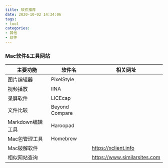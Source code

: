 ```yaml
---
title: 软件推荐
date: 2020-10-02 14:34:06
tags: 
- tool
categories:
- 其他
- 软件
---
```



### Mac软件&工具网站
|主要功能|软件名|相关网址|
|-|-|-|
|图片编辑器|PixelStyle||
|视频播放|IINA||
|录屏软件|LICEcap||
|文件比较|Beyond Compare||
|Markdown编辑工具|Haroopad||
|Mac包管理工具|Homebrew||
|Mac破解软件||https://xclient.info|
|相似网站查询||https://www.similarsites.com|
